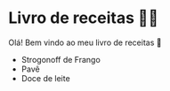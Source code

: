 # Livro de receitas :woman_cook:

Olá! Bem vindo ao meu livro de receitas :wave:

- Strogonoff de Frango
- Pavê
- Doce de leite



